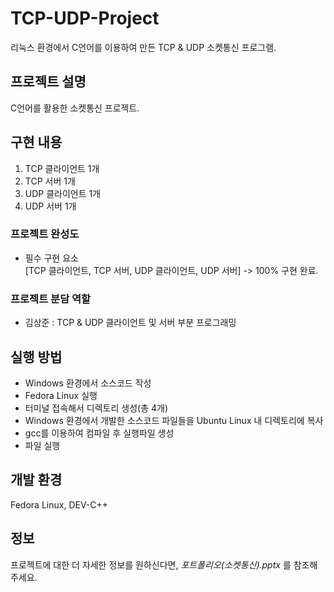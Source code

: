 # TCP-UDP-Project
리눅스 환경에서 C언어를 이용하여 만든 TCP & UDP 소켓통신 프로그램.

## 프로젝트 설명
C언어를 활용한 소켓통신 프로젝트.

## 구현 내용
1) TCP 클라이언트 1개
2) TCP 서버 1개
3) UDP 클라이언트 1개
4) UDP 서버 1개
   
### 프로젝트 완성도

- 필수 구현 요소  <br>
[TCP 클라이언트, TCP 서버, UDP 클라이언트, UDP 서버] -> 100% 구현 완료.


### 프로젝트 분담 역할

- 김상준 : TCP & UDP 클라이언트 및 서버 부분 프로그래밍

## 실행 방법

- Windows 환경에서 소스코드 작성
- Fedora Linux 실행
- 터미널 접속해서 디렉토리 생성(총 4개)
- Windows 환경에서 개발한 소스코드 파일들을 Ubuntu Linux 내 디렉토리에 복사
- gcc를 이용하여 컴파일 후 실행파일 생성
- 파일 실행

## 개발 환경

Fedora Linux, DEV-C++

## 정보

프로젝트에 대한 더 자세한 정보를 원하신다면, _포트폴리오(소켓통신).pptx_ 를 참조해주세요.
